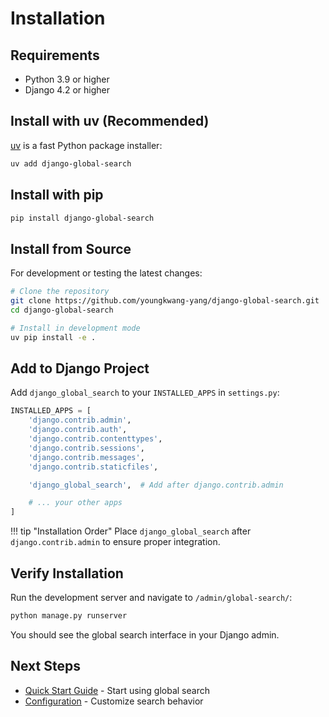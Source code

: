 # Installation

## Requirements

- Python 3.9 or higher
- Django 4.2 or higher

## Install with uv (Recommended)

[uv](https://github.com/astral-sh/uv) is a fast Python package installer:

```bash
uv add django-global-search
```

## Install with pip

```bash
pip install django-global-search
```

## Install from Source

For development or testing the latest changes:

```bash
# Clone the repository
git clone https://github.com/youngkwang-yang/django-global-search.git
cd django-global-search

# Install in development mode
uv pip install -e .
```

## Add to Django Project

Add `django_global_search` to your `INSTALLED_APPS` in `settings.py`:

```python
INSTALLED_APPS = [
    'django.contrib.admin',
    'django.contrib.auth',
    'django.contrib.contenttypes',
    'django.contrib.sessions',
    'django.contrib.messages',
    'django.contrib.staticfiles',

    'django_global_search',  # Add after django.contrib.admin

    # ... your other apps
]
```

!!! tip "Installation Order"
    Place `django_global_search` after `django.contrib.admin` to ensure proper integration.

## Verify Installation

Run the development server and navigate to `/admin/global-search/`:

```bash
python manage.py runserver
```

You should see the global search interface in your Django admin.

## Next Steps

- [Quick Start Guide](quickstart.md) - Start using global search
- [Configuration](configuration.md) - Customize search behavior
